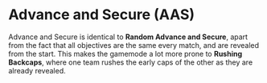 # Advance and Secure (AAS)

Advance and Secure is identical to **Random Advance and Secure**, apart from the fact that all objectives are the same every match, and are revealed from the start. This makes
the gamemode a lot more prone to **Rushing Backcaps**, where one team rushes the early caps of the other as they are already revealed.
